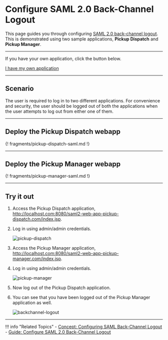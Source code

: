 # Configure SAML 2.0 Back-Channel Logout 

This page guides you through configuring [SAML 2.0 back-channel logout](TODO:insert-link-to-concept). This is demonstrated using two sample applications, **Pickup Dispatch** and **Pickup Manager**.

----
If you have your own application, click the button below.

<a class="samplebtn_a" href="../../../guides/login/saml-back-channel-logout"   rel="nofollow noopener">I have my own application</a>

----

## Scenario

The user is required to log in to two different applications. For convenience and security, the user should be logged out of both the applications when the user attempts to log out from either one of them. 

---

## Deploy the Pickup Dispatch webapp 

{! fragments/pickup-dispatch-saml.md !}

---

## Deploy the Pickup Manager webapp 

{! fragments/pickup-manager-saml.md !}

---

## Try it out

1.  Access the Pickup Dispatch application, <http://localhost.com:8080/saml2-web-app-pickup-dispatch.com/index.jsp>.

2.  Log in using admin/admin credentials. 

    ![pickup-dispatch](../../../assets/img/samples/pickup-dispatch.png)

3.  Access the Pickup Manager application, <http://localhost.com:8080/saml2-web-app-pickup-manager.com/index.jsp>.

4.  Log in using admin/admin credentials. 

    ![pickup-manager](../../../assets/img/samples/pickup-manager.png)

5.  Now log out of the Pickup Dispatch application. 

6.  You can see that you have been logged out of the Pickup Manager application as well. 

    ![backchannel-logout](../../../assets/img/samples/backchannel-logout.png)
    
---

!!! info "Related Topics"
    -   [Concept: Configuring SAML Back-Channel Logout](TODO:insert-link-to-concept)
    -   [Guide: Configure SAML 2.0 Back-Channel Logout](../../../guides/login/saml-back-channel-logout)
